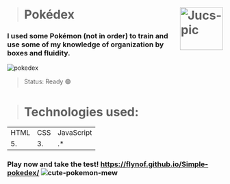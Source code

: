 ># Pokédex  <img align="right" alt="Jucs-pic" height="100" src="https://user-images.githubusercontent.com/101658522/163025631-6d340ad3-9d52-435a-9f40-45b1a43b2657.gif" width="100" height="100">

### I used some Pokémon (not in order) to train and use some of my knowledge of organization by boxes and fluidity.

![pokedex](https://user-images.githubusercontent.com/101658522/163035260-60feb80f-4b28-423f-b8e7-b31c416b71af.gif)

> Status: Ready 🟢

># Technologies used:

<table>
 
  <tr>
    <td>HTML</td>
    <td>CSS</td>
    <td>JavaScript</td>
  </tr>
  <tr>
    <td>5.</td>
    <td>3.</td>
    <td>.*</td>
  </tr>
  
</table>

### Play now and take the test! https://flynof.github.io/Simple-pokedex/       ![cute-pokemon-mew](https://user-images.githubusercontent.com/101658522/163440470-7903912f-74f0-4435-8103-58d89d32376b.gif)      

